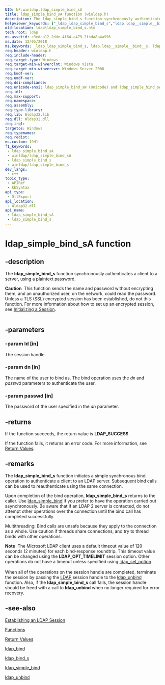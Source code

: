 ```yaml
---
UID: NF:winldap.ldap_simple_bind_sA
title: ldap_simple_bind_sA function (winldap.h)
description: The ldap_simple_bind_s function synchronously authenticates a client to a server, using a plaintext password.
helpviewer_keywords: ["_ldap_ldap_simple_bind_s","ldap.ldap__simple__bind__s","ldap.ldap_simple_bind_s","ldap_simple_bind_s","ldap_simple_bind_s function [LDAP]","ldap_simple_bind_sA","ldap_simple_bind_sW","winldap/ldap_simple_bind_s","winldap/ldap_simple_bind_sA","winldap/ldap_simple_bind_sW"]
old-location: ldap\ldap_simple_bind_s.htm
tech.root: ldap
ms.assetid: c3edca12-2dde-4f64-a479-2fbda8a4a996
ms.date: 12/05/2018
ms.keywords: _ldap_ldap_simple_bind_s, ldap.ldap__simple__bind__s, ldap.ldap_simple_bind_s, ldap_simple_bind_s, ldap_simple_bind_s function [LDAP], ldap_simple_bind_sA, ldap_simple_bind_sW, winldap/ldap_simple_bind_s, winldap/ldap_simple_bind_sA, winldap/ldap_simple_bind_sW
req.header: winldap.h
req.include-header: 
req.target-type: Windows
req.target-min-winverclnt: Windows Vista
req.target-min-winversvr: Windows Server 2008
req.kmdf-ver: 
req.umdf-ver: 
req.ddi-compliance: 
req.unicode-ansi: ldap_simple_bind_sW (Unicode) and ldap_simple_bind_sA (ANSI)
req.idl: 
req.max-support: 
req.namespace: 
req.assembly: 
req.type-library: 
req.lib: Wldap32.lib
req.dll: Wldap32.dll
req.irql: 
targetos: Windows
req.typenames: 
req.redist: 
ms.custom: 19H1
f1_keywords:
 - ldap_simple_bind_sA
 - winldap/ldap_simple_bind_sA
 - ldap_simple_bind_s
 - winldap/ldap_simple_bind_s
dev_langs:
 - c++
topic_type:
 - APIRef
 - kbSyntax
api_type:
 - DllExport
api_location:
 - Wldap32.dll
api_name:
 - ldap_simple_bind_sA
 - ldap_simple_bind_s
---
```


# ldap_simple_bind_sA function


## -description

The <b>ldap_simple_bind_s</b> function synchronously authenticates a client to a server, using a plaintext password.
<div class="alert"><b>Caution</b>  This function sends the name and password without encrypting them, and an unauthorized user, on the network, could read the password. Unless a TLS (SSL) encrypted session has been established, do not this function. For more information about how to set up an encrypted session, see <a href="/previous-versions/windows/desktop/ldap/initializing-a-session">Initializing a Session</a>.</div><div> </div>

## -parameters

### -param ld [in]

The session handle.

### -param dn [in]

The name of the user to bind as. The bind operation uses the <i>dn</i> and <i>passwd</i> parameters to authenticate the user.

### -param passwd [in]

The password of the user specified in the <i>dn</i> parameter.

## -returns

If the function succeeds, the return value is <b>LDAP_SUCCESS</b>.

If the function fails, it returns an error code. For more information, see 
<a href="/previous-versions/windows/desktop/ldap/return-values">Return Values</a>.

## -remarks

The <b>ldap_simple_bind_s</b> function initiates a simple synchronous bind operation to authenticate a client to an LDAP server. Subsequent bind calls can be used to reauthenticate using the same connection.

Upon completion of the bind operation, <b>ldap_simple_bind_s</b> returns to the caller. Use 
<a href="/previous-versions/windows/desktop/api/winldap/nf-winldap-ldap_simple_bind">ldap_simple_bind</a> if you prefer to have the operation carried out asynchronously. Be aware that if an LDAP 2 server is contacted, do not attempt other operations over the connection until the bind call has completed successfully.

Multithreading: Bind calls are unsafe because they apply to the connection as a whole. Use caution if threads share connections, and try to thread binds with other operations.

<div class="alert"><b>Note</b>  The Microsoft LDAP client uses a default timeout value of 120 seconds (2 minutes) for each bind-response roundtrip. This timeout value can be changed using the <b>LDAP_OPT_TIMELIMIT</b> session option. Other operations do not have a timeout unless specified using 
<a href="/previous-versions/windows/desktop/api/winldap/nf-winldap-ldap_set_option">ldap_set_option</a>.</div>
<div> </div>
When all of the operations on the session handle are completed, terminate the session by passing the <a href="/previous-versions/windows/desktop/api/winldap/ns-winldap-ldap">LDAP</a> session handle to the  <a href="/previous-versions/windows/desktop/api/winldap/nf-winldap-ldap_unbind">ldap_unbind</a> function.  Also, if the <b>ldap_simple_bind_s</b> call fails, the session handle should be freed with a call to  <b>ldap_unbind</b> when no longer required for error recovery.

## -see-also

<a href="/previous-versions/windows/desktop/ldap/establishing-an-ldap-session">Establishing an LDAP Session</a>



<a href="/previous-versions/windows/desktop/ldap/functions">Functions</a>



<a href="/previous-versions/windows/desktop/ldap/return-values">Return Values</a>



<a href="/previous-versions/windows/desktop/api/winldap/nf-winldap-ldap_bind">ldap_bind</a>



<a href="/previous-versions/windows/desktop/api/winldap/nf-winldap-ldap_bind_s">ldap_bind_s</a>



<a href="/previous-versions/windows/desktop/api/winldap/nf-winldap-ldap_simple_bind">ldap_simple_bind</a>



<a href="/previous-versions/windows/desktop/api/winldap/nf-winldap-ldap_unbind">ldap_unbind</a>

